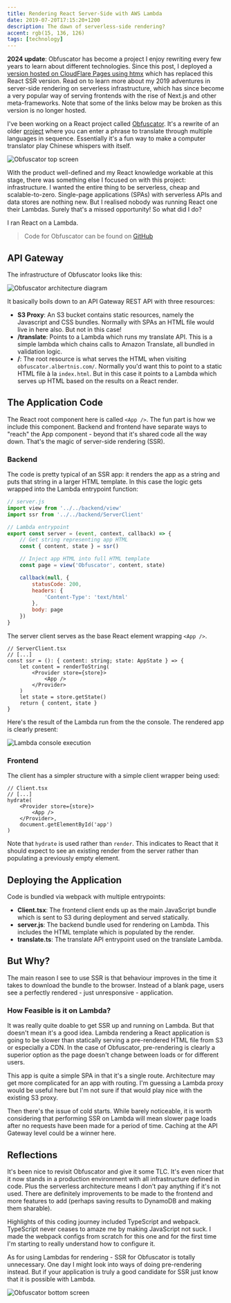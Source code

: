```yaml
---
title: Rendering React Server-Side with AWS Lambda
date: 2019-07-20T17:15:20+1200
description: The dawn of serverless-side rendering?
accent: rgb(15, 136, 126)
tags: [technology]
---
```


**2024 update**: Obfuscator has become a project I enjoy rewriting every few years to learn about different technologies. Since this post, I deployed a [version hosted on CloudFlare Pages using htmx](/htmx-cloudflare-ai) which has replaced this React SSR version. Read on to learn more about my 2019 adventures in server-side rendering on serverless infrastructure, which has since become a very popular way of serving frontends with the rise of Next.js and other meta-frameworks. Note that some of the links below may be broken as this version is no longer hosted.

I've been working on a React project called [Obfuscator][]. It's a rewrite of an older [project](/obfuscator) where you can enter a phrase to translate through multiple languages in sequence. Essentially it's a fun way to make a computer translator play Chinese whispers with itself.

![Obfuscator top screen](./top-screen.png)

With the product well-defined and my React knowledge workable at this stage, there was something else I focused on with this project: infrastructure. I wanted the entire thing to be serverless, cheap and scalable-to-zero. Single-page applications (SPAs) with serverless APIs and data stores are nothing new. But I realised nobody was running React one their Lambdas. Surely that's a missed opportunity! So what did I do?

I ran React on a Lambda.

> Code for Obfuscator can be found on [GitHub](https://github.com/albertnis/obfuscator-serverless)

## API Gateway

The infrastructure of Obfuscator looks like this:

![Obfuscator architecture diagram](./architecture.png)

It basically boils down to an API Gateway REST API with three resources:

- **S3 Proxy**: An S3 bucket contains static resources, namely the Javascript and CSS bundles. Normally with SPAs an HTML file would live in here also. But not in this case!
- **/translate**: Points to a Lambda which runs my translate API. This is a simple lambda which chains calls to Amazon Translate, all bundled in validation logic.
- **/**: The root resource is what serves the HTML when visiting `obfuscator.albertnis.com/`. Normally you'd want this to point to a static HTML file à la `index.html`. But in this case it points to a Lambda which serves up HTML based on the results on a React render.

## The Application Code

The React root component here is called `<App />`. The fun part is how we include this component. Backend and frontend have separate ways to "reach" the App component - beyond that it's shared code all the way down. That's the magic of server-side rendering (SSR).

### Backend

The code is pretty typical of an SSR app: it renders the app as a string and puts that string in a larger HTML template. In this case the logic gets wrapped into the Lambda entrypoint function:

```js
// server.js
import view from '../../backend/view'
import ssr from '../../backend/ServerClient'

// Lambda entrypoint
export const server = (event, context, callback) => {
	// Get string representing app HTML
	const { content, state } = ssr()

	// Inject app HTML into full HTML template
	const page = view('Obfuscator', content, state)

	callback(null, {
		statusCode: 200,
		headers: {
			'Content-Type': 'text/html'
		},
		body: page
	})
}
```

The server client serves as the base React element wrapping `<App />`.

```tsx
// ServerClient.tsx
// [...]
const ssr = (): { content: string; state: AppState } => {
	let content = renderToString(
		<Provider store={store}>
			<App />
		</Provider>
	)
	let state = store.getState()
	return { content, state }
}
```

Here's the result of the Lambda run from the the console. The rendered app is clearly present:

![Lambda console execution](./lambda-console.png)

### Frontend

The client has a simpler structure with a simple client wrapper being used:

```tsx
// Client.tsx
// [...]
hydrate(
	<Provider store={store}>
		<App />
	</Provider>,
	document.getElementById('app')
)
```

Note that `hydrate` is used rather than `render`. This indicates to React that it should expect to see an existing render from the server rather than populating a previously empty element.

## Deploying the Application

Code is bundled via webpack with multiple entrypoints:

- **Client.tsx**: The frontend client ends up as the main JavaScript bundle which is sent to S3 during deployment and served statically.
- **server.js**: The backend bundle used for rendering on Lambda. This includes the HTML template which is populated by the render.
- **translate.ts**: The translate API entrypoint used on the translate Lambda.

## But Why?

The main reason I see to use SSR is that behaviour improves in the time it takes to download the bundle to the browser. Instead of a blank page, users see a perfectly rendered - just unresponsive - application.

### How Feasible is it on Lambda?

It was really quite doable to get SSR up and running on Lambda. But that doesn't mean it's a good idea. Lambda rendering a React application is going to be slower than statically serving a pre-rendered HTML file from S3 or especially a CDN. In the case of Obfuscator, pre-rendering is clearly a superior option as the page doesn't change between loads or for different users.

This app is quite a simple SPA in that it's a single route. Architecture may get more complicated for an app with routing. I'm guessing a Lambda proxy would be useful here but I'm not sure if that would play nice with the existing S3 proxy.

Then there's the issue of cold starts. While barely noticeable, it is worth considering that performing SSR on Lambda will mean slower page loads after no requests have been made for a period of time. Caching at the API Gateway level could be a winner here.

## Reflections

It's been nice to revisit Obfuscator and give it some TLC. It's even nicer that it now stands in a production environment with all infrastructure defined in code. Plus the serverless architecture means I don't pay anything if it's not used. There are definitely improvements to be made to the frontend and more features to add (perhaps saving results to DynamoDB and making them sharable).

Highlights of this coding journey included TypeScript and webpack. TypeScript never ceases to amaze me by making JavaScript not suck. I made the webpack configs from scratch for this one and for the first time I'm starting to really understand how to configure it.

As for using Lambdas for rendering - SSR for Obfuscator is totally unnecessary. One day I might look into ways of doing pre-rendering instead. But if your application is truly a good candidate for SSR just know that it is possible with Lambda.

![Obfuscator bottom screen](./bottom-screen.png)

[obfuscator]: https://obfuscator.albertnis.com
[obfuscator-old-gh]: https://github.com/albertnis/obfuscator
